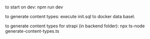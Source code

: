 to start on dev:
npm run dev

to generate content types:
execute init.sql to docker data base\

to generate content types for strapi (in backend folder):
npx ts-node generate-content-types.ts
